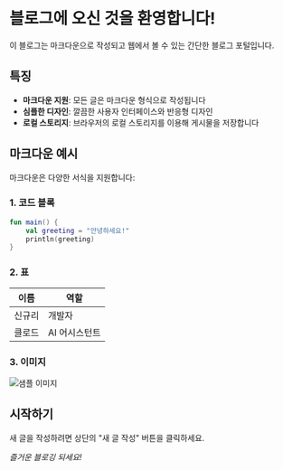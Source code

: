 # 블로그에 오신 것을 환영합니다!

이 블로그는 마크다운으로 작성되고 웹에서 볼 수 있는 간단한 블로그 포털입니다.

## 특징

- **마크다운 지원**: 모든 글은 마크다운 형식으로 작성됩니다
- **심플한 디자인**: 깔끔한 사용자 인터페이스와 반응형 디자인
- **로컬 스토리지**: 브라우저의 로컬 스토리지를 이용해 게시물을 저장합니다

## 마크다운 예시

마크다운은 다양한 서식을 지원합니다:

### 1. 코드 블록

```kotlin
fun main() {
    val greeting = "안녕하세요!"
    println(greeting)
}
```

### 2. 표

| 이름 | 역할 |
|------|------|
| 신규리 | 개발자 |
| 클로드 | AI 어시스턴트 |

### 3. 이미지

![샘플 이미지](https://via.placeholder.com/300x200)

## 시작하기

새 글을 작성하려면 상단의 "새 글 작성" 버튼을 클릭하세요.

*즐거운 블로깅 되세요!*